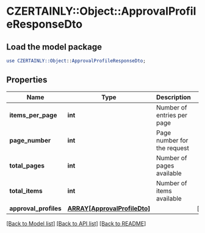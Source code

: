 # CZERTAINLY::Object::ApprovalProfileResponseDto

## Load the model package
```perl
use CZERTAINLY::Object::ApprovalProfileResponseDto;
```

## Properties
Name | Type | Description | Notes
------------ | ------------- | ------------- | -------------
**items_per_page** | **int** | Number of entries per page | 
**page_number** | **int** | Page number for the request | 
**total_pages** | **int** | Number of pages available | 
**total_items** | **int** | Number of items available | 
**approval_profiles** | [**ARRAY[ApprovalProfileDto]**](ApprovalProfileDto.md) |  | [optional] 

[[Back to Model list]](../README.md#documentation-for-models) [[Back to API list]](../README.md#documentation-for-api-endpoints) [[Back to README]](../README.md)



